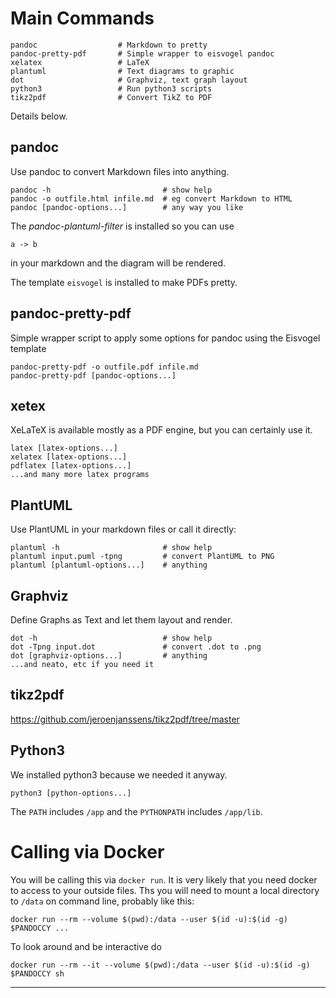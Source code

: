 # Main Commands

    pandoc                  # Markdown to pretty
    pandoc-pretty-pdf       # Simple wrapper to eisvogel pandoc
    xelatex                 # LaTeX
    plantuml                # Text diagrams to graphic
    dot                     # Graphviz, text graph layout
    python3                 # Run python3 scripts
    tikz2pdf                # Convert TikZ to PDF

  Details below.

## pandoc
  Use pandoc to convert Markdown files into anything.

    pandoc -h                         # show help
    pandoc -o outfile.html infile.md  # eg convert Markdown to HTML
    pandoc [pandoc-options...]        # any way you like

  The *pandoc-plantuml-filter* is installed so you can use

   ```plantuml
   a -> b
   ```
  in your markdown and the diagram will be rendered.

  The template `eisvogel` is installed to make PDFs pretty.

## pandoc-pretty-pdf
  Simple wrapper script to apply some options for pandoc
  using the Eisvogel template

    pandoc-pretty-pdf -o outfile.pdf infile.md
    pandoc-pretty-pdf [pandoc-options...]

## xetex
  XeLaTeX is available mostly as a PDF engine, but you can certainly use it. 

    latex [latex-options...]
    xelatex [latex-options...]
    pdflatex [latex-options...]
    ...and many more latex programs

## PlantUML
  Use PlantUML in your markdown files or call it directly:
  
    plantuml -h                       # show help
    plantuml input.puml -tpng         # convert PlantUML to PNG
    plantuml [plantuml-options...]    # anything

## Graphviz
  Define Graphs as Text and let them layout and render.
  
    dot -h                            # show help
    dot -Tpng input.dot               # convert .dot to .png
    dot [graphviz-options...]         # anything
    ...and neato, etc if you need it

## tikz2pdf

https://github.com/jeroenjanssens/tikz2pdf/tree/master

## Python3
  We installed python3 because we needed it anyway.
  
    python3 [python-options...]

  The `PATH` includes `/app` and the `PYTHONPATH` includes `/app/lib`.

# Calling via Docker

  You will be calling this via `docker run`. It is very likely that
  you need docker to access to your outside files. Ths you will need
  to mount a local directory to `/data` on command line, probably like this:

    docker run --rm --volume $(pwd):/data --user $(id -u):$(id -g) $PANDOCCY ...

  To look around and be interactive do

    docker run --rm --it --volume $(pwd):/data --user $(id -u):$(id -g) $PANDOCCY sh

----
